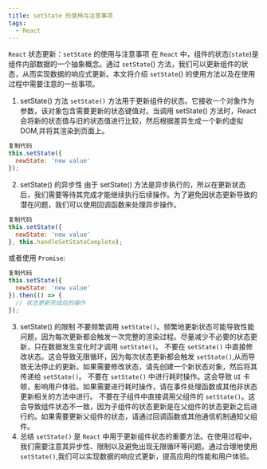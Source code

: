 ```yaml
---
title: setState 的使用与注意事项
tags:
  - React
---
```

`React` 状态更新：`setState` 的使用与注意事项
在 `React` 中，组件的状态(`state`)是组件内部数据的一个抽象概念。通过 `setState`() 方法，我们可以更新组件的状态，从而实现数据的响应式更新。本文将介绍 `setState`() 的使用方法以及在使用过程中需要注意的一些事项。

1. setState() 方法
`setState()` 方法用于更新组件的状态。它接收一个对象作为参数，该对象包含需要更新的状态键值对。当调用 setState() 方法时，React 会将新的状态值与旧的状态值进行比较，然后根据差异生成一个新的虚拟 DOM,并将其渲染到页面上。

        
```javascript
复制代码
this.setState({
  newState: 'new value'
});
```
    
2. setState() 的异步性
由于 setState() 方法是异步执行的，所以在更新状态后，我们需要等待其完成才能继续执行后续操作。为了避免因状态更新导致的潜在问题，我们可以使用回调函数来处理异步操作。

        
```javascript
复制代码
this.setState({
  newState: 'new value'
}, this.handleSetStateComplete);
```
    
或者使用 `Promise`:

        
```javascript
复制代码
this.setState({
  newState: 'new value'
}).then(() => {
  // 状态更新完成后的操作
});
```
    
3. setState() 的限制
不要频繁调用 `setState()`。频繁地更新状态可能导致性能问题，因为每次更新都会触发一次完整的渲染过程。尽量减少不必要的状态更新，只在数据发生变化时才调用 `setState()`。
不要在 `setState()` 中直接修改状态。这会导致无限循环，因为每次状态更新都会触发 `setState()`,从而导致无法停止的更新。如果需要修改状态，请先创建一个新状态对象，然后将其传递给 `setState()`。
不要在 `setState()` 中进行耗时操作。这会导致 `UI` 卡顿，影响用户体验。如果需要进行耗时操作，请在事件处理函数或其他非状态更新相关的方法中进行。
不要在子组件中直接调用父组件的 `setState()`。这会导致组件状态不一致，因为子组件的状态更新是在父组件的状态更新之后进行的。如果需要更新父组件的状态，请通过回调函数或其他通信机制通知父组件。
4. 总结
`setState()` 是 `React` 中用于更新组件状态的重要方法。在使用过程中，我们需要注意其异步性、限制以及避免出现无限循环等问题。通过合理地使用 `setState()`,我们可以实现数据的响应式更新，提高应用的性能和用户体验。
